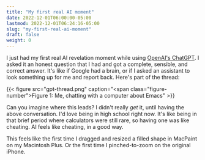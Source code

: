```yaml
---
title: "My first real AI moment"
date: 2022-12-01T06:00:00-05:00
lastmod: 2022-12-01T06:24:16-05:00
slug: "my-first-real-ai-moment"
draft: false
weight: 0
---
```


I just had my first real AI revelation moment while using [OpenAI's ChatGPT](https://chat.openai.com/chat). I asked it an honest question that I had and got a complete, sensible, and correct answer. It's like if Google had a brain, or if I asked an assistant to look something up for me and report back. Here's part of the thread:

{{< figure src="gpt-thread.png" caption="<span class=\"figure-number\">Figure 1: </span>Me, chatting with a computer about Emacs" >}}

Can you imagine where this leads? I didn't really _get_ it, until having the above conversation. I'd love being in high school right now. It's like being in that brief period where calculators were still rare, so having one was like cheating. AI feels like cheating, in a good way.

This feels like the first time I dragged and resized a filled shape in MacPaint on my Macintosh Plus. Or the first time I pinched-to-zoom on the original iPhone.


[//]: # "Exported with love from a post written in Org mode"
[//]: # "- https://github.com/kaushalmodi/ox-hugo"